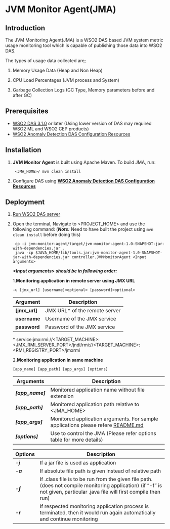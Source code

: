 # JVM Monitor Agent(JMA)

## Introduction
The JVM Monitoring Agent(JMA) is a WSO2 DAS based JVM system metric usage monitoring tool which is capable of publishing those data into WSO2 DAS.

The types of usage data collected are;

1. Memory Usage Data (Heap and Non Heap)

2. CPU Load Percentages (JVM process and System)

3. Garbage Collection Logs (GC Type, Memory parameters before and after GC)

## Prerequisites

- [WSO2 DAS 3.1.0](http://wso2.com/products/data-analytics-server/) or later (Using lower version of DAS may required WSO2 ML and WSO2 CEP products)
- [WSO2 Anomaly Detection DAS Configuration Resources](https://github.com/wso2-incubator/automatic-anomaly-detection/tree/master/wso2-das)

## Installation

1. **JVM Monitor Agent** is built using Apache Maven. To build JMA, run:

        <JMA_HOME>/ mvn clean install

2. Configure DAS using [**WSO2 Anomaly Detection DAS Configuration Resources**](https://github.com/wso2-incubator/automatic-anomaly-detection/tree/master/wso2-das)

## Deployment

1. [Run WSO2 DAS server](https://docs.wso2.com/display/DAS310/Running+the+Product)

2. Open the terminal, Navigate to \<PROJECT_HOME> and use the following command: (***Note:*** Need to have built the project using ```mvn clean install``` before doing this)

        cp -i jvm-monitor-agent/target/jvm-monitor-agent-1.0-SNAPSHOT-jar-with-dependencies.jar .
        java -cp $JAVA_HOME/lib/tools.jar:jvm-monitor-agent-1.0-SNAPSHOT-jar-with-dependencies.jar controller.JVMMonitorAgent <Input arguments>

    ***\<Input arguments> should be in following order:***
    
    1.**Monitoring application in remote server using JMX URL**
    ```
    -u [jmx_url] [username]<optional> [password]<optional>
    ```
    |Argument| Description|
    |--------| -----------|
    |**[jmx_url]**| JMX URL* of the remote server |
    |**username**| Username of the JMX service |
    |**password**| Password of the JMX service |
    
    \* service:jmx:rmi://\<TARGET_MACHINE>:\<JMX_RMI_SERVER_PORT>/jndi/rmi://\<TARGET_MACHINE>:\<RMI_REGISTRY_PORT>/jmxrmi
        
    2.**Monitoring application in same machine**
    ```
    [app_name] [app_path] [app_args] [options]
    ```


    | Arguments | Description|
    |------------|------------|
    |***[app_name]***| Monitored application name without file extension |
    |***[app_path]***| Monitored application path relative to \<JMA_HOME> |
    |***[app_args]***| Monitored application arguments. For sample applications please refere [README.md](https://github.com/wso2-incubator/automatic-anomaly-detection/tree/master/jvm-monitor-agent/src/samples/applications)|
    |***[options]*** | Use to control the JMA (Please refer options table for more details) |

    | Options | Description |
    |---------|-------------|
    | ***-j***| If a jar file is used as application |
    | ***-a***| If absolute file path is given instead of relative path |
    | ***-f***| If .class file is to be run from the given file path. (does not compile monitoring application) (if “-f” is not given, particular .java file will first compile then run) |
    | ***-r***| If respected monitoring application process is terminated, then it would run again automatically and continue monitoring |

